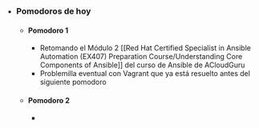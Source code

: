 - ### Pomodoros de hoy
	- #### Pomodoro 1
		- Retomando el Módulo 2 [[Red Hat Certified Specialist in Ansible Automation (EX407) Preparation Course/Understanding Core Components of Ansible]] del curso de Ansible de ACloudGuru
		- Problemilla eventual con Vagrant que ya está resuelto antes del siguiente pomodoro
	- #### Pomodoro 2
		-